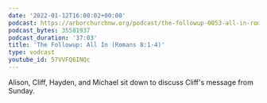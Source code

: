 ```yaml
---
date: '2022-01-12T16:00:02+00:00'
podcast: https://arborchurchnw.org/podcast/the-followup-0053-all-in-romans-8-1-4-.mp3
podcast_bytes: 35581937
podcast_duration: '37:03'
title: 'The Followup: All In (Romans 8:1-4)'
type: vodcast
youtube_id: 57VVFQ6INQc
---
```


Alison, Cliff, Hayden, and Michael sit down to discuss Cliff's message from Sunday.